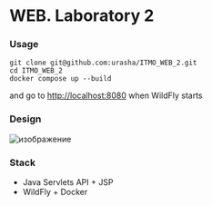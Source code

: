 # WEB. Laboratory 2

### Usage
```
git clone git@github.com:urasha/ITMO_WEB_2.git
cd ITMO_WEB_2
docker compose up --build
```
and go to [http://localhost:8080](http://localhost:8080) when WildFly starts
     
### Design
![изображение](https://github.com/user-attachments/assets/786b6d85-16fa-4710-9c64-d40ba3ca66bd)

### Stack
- Java Servlets API + JSP
- WildFly + Docker
